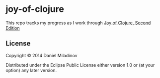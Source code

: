 # joy-of-clojure

This repo tracks my progress as I work through [Joy of Clojure, Second Edition](1)

## License

Copyright © 2014 Daniel Miladinov

Distributed under the Eclipse Public License either version 1.0 or (at
your option) any later version.

[1]: http://www.manning.com/fogus2/
